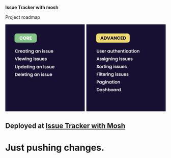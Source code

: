 **Issue Tracker with mosh**

Project roadmap

![alt text](./public/image.png)

## Deployed at [Issue Tracker with Mosh](https://issue-tracker-with-mosh.vercel.app/)

# Just pushing changes.
